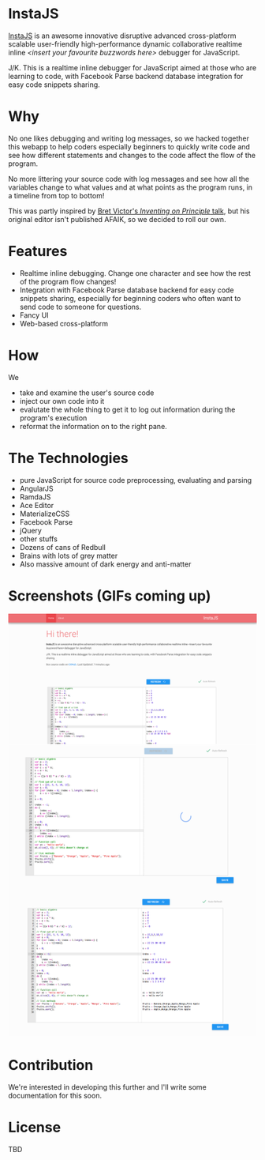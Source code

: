 # InstaJS
[InstaJS](http://sonpham.me/r/instajs) is an awesome innovative disruptive advanced cross-platform scalable user-friendly high-performance dynamic collaborative realtime inline _&lt;insert your favourite buzzwords here&gt;_ debugger for JavaScript.

J/K. This is a realtime inline debugger for JavaScript aimed at those who are learning to code, with Facebook Parse backend database integration for easy code snippets sharing.

# Why
No one likes debugging and writing log messages, so we hacked together this webapp to help coders especially beginners to quickly write code and see how different statements and changes to the code affect the flow of the program.

No more littering your source code with log messages and see how all the variables change to what values and at what points as the program runs, in a timeline from top to bottom!

This was partly inspired by [Bret Victor's _Inventing on Principle_ talk](https://www.youtube.com/watch?v=PUv66718DII), but his original editor isn't published AFAIK, so we decided to roll our own.

# Features
* Realtime inline debugging. Change one character and see how the rest of the program flow changes!
* Integration with Facebook Parse database backend for easy code snippets sharing, especially for beginning coders who often want to send code to someone for questions.
* Fancy UI
* Web-based cross-platform

# How

We

* take and examine the user's source code
* inject our own code into it
* evalutate the whole thing to get it to log out information during the program's execution
* reformat the information on to the right pane.

# The Technologies
* pure JavaScript for source code preprocessing, evaluating and parsing
* AngularJS
* RamdaJS
* Ace Editor
* MaterializeCSS
* Facebook Parse
* jQuery
* other stuffs
 * Dozens of cans of Redbull
 * Brains with lots of grey matter
 * Also massive amount of dark energy and anti-matter

# Screenshots (GIFs coming up)

![screenshot1](https://raw.githubusercontent.com/sonph/hackutds15/gh-pages/screenshots/1.png)
![screenshot2](https://raw.githubusercontent.com/sonph/hackutds15/gh-pages/screenshots/2.png)
![screenshot3](https://raw.githubusercontent.com/sonph/hackutds15/gh-pages/screenshots/3.png)

# Contribution
We're interested in developing this further and I'll write some documentation for this soon.

# License
TBD